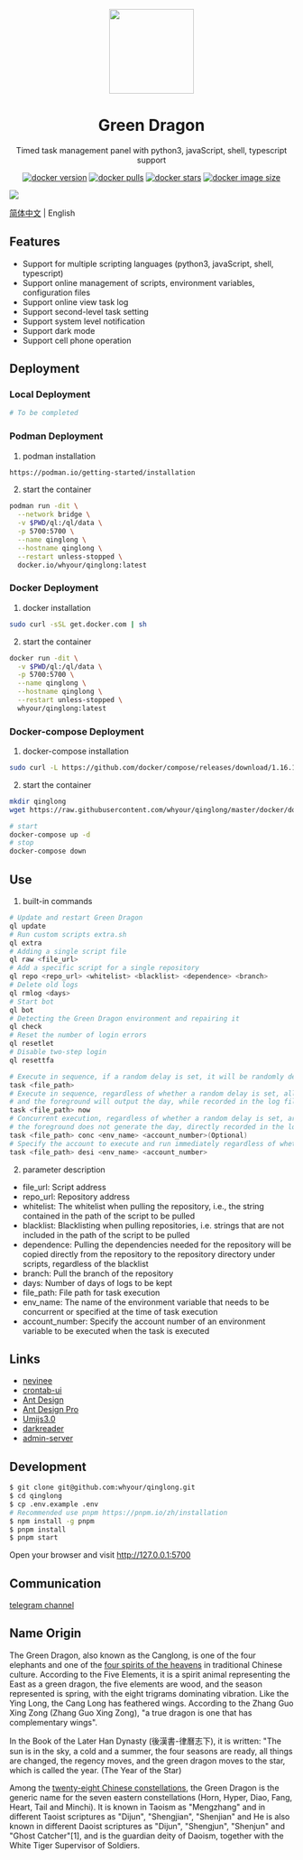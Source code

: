 <p align="center">
  <a href="https://github.com/whyour/qinglong">
    <img width="150" src="https://z3.ax1x.com/2021/11/18/I7MpAe.png">
  </a>
</p>

<h1 align="center">Green Dragon</h1>

<div align="center">

Timed task management panel with python3, javaScript, shell, typescript support

[![docker version][docker-version-image]][docker-version-url] [![docker pulls][docker-pulls-image]][docker-pulls-url] [![docker stars][docker-stars-image]][docker-stars-url] [![docker image size][docker-image-size-image]][docker-image-size-url]

[docker-pulls-image]: https://img.shields.io/docker/pulls/whyour/qinglong?style=flat
[docker-pulls-url]: https://hub.docker.com/r/whyour/qinglong
[docker-version-image]: https://img.shields.io/docker/v/whyour/qinglong?style=flat
[docker-version-url]: https://hub.docker.com/r/whyour/qinglong/tags?page=1&ordering=last_updated
[docker-stars-image]: https://img.shields.io/docker/stars/whyour/qinglong?style=flat
[docker-stars-url]: https://hub.docker.com/r/whyour/qinglong
[docker-image-size-image]: https://img.shields.io/docker/image-size/whyour/qinglong?style=flat
[docker-image-size-url]: https://hub.docker.com/r/whyour/qinglong
</div>

[![](https://user-images.githubusercontent.com/22700758/161788855-c4e51cb8-d4e9-44fe-bb17-ee1a56c8549b.png)](https://whyour.cn)

[简体中文](./README.md) | English

## Features

- Support for multiple scripting languages (python3, javaScript, shell, typescript)
- Support online management of scripts, environment variables, configuration files
- Support online view task log
- Support second-level task setting
- Support system level notification
- Support dark mode
- Support cell phone operation

## Deployment

### Local Deployment

```bash
# To be completed
```

### Podman Deployment

1. podman installation

```bash
https://podman.io/getting-started/installation
```

2. start the container

```bash
podman run -dit \
  --network bridge \
  -v $PWD/ql:/ql/data \
  -p 5700:5700 \
  --name qinglong \
  --hostname qinglong \
  --restart unless-stopped \
  docker.io/whyour/qinglong:latest
```

### Docker Deployment

1. docker installation

```bash
sudo curl -sSL get.docker.com | sh
```

2. start the container

```bash
docker run -dit \
  -v $PWD/ql:/ql/data \
  -p 5700:5700 \
  --name qinglong \
  --hostname qinglong \
  --restart unless-stopped \
  whyour/qinglong:latest
```

### Docker-compose Deployment

1. docker-compose installation

```bash
sudo curl -L https://github.com/docker/compose/releases/download/1.16.1/docker-compose-`uname -s`-`uname -m` -o /usr/local/bin/docker-compose
```

2. start the container

```bash
mkdir qinglong
wget https://raw.githubusercontent.com/whyour/qinglong/master/docker/docker-compose.yml

# start
docker-compose up -d
# stop
docker-compose down
```

## Use

1. built-in commands

```bash
# Update and restart Green Dragon
ql update                                                    
# Run custom scripts extra.sh
ql extra                                                     
# Adding a single script file
ql raw <file_url>                                             
# Add a specific script for a single repository
ql repo <repo_url> <whitelist> <blacklist> <dependence> <branch>   
# Delete old logs
ql rmlog <days>                                              
# Start bot
ql bot                                                       
# Detecting the Green Dragon environment and repairing it
ql check                                                     
# Reset the number of login errors
ql resetlet                                                  
# Disable two-step login
ql resettfa                                                  

# Execute in sequence, if a random delay is set, it will be randomly delayed by a certain number of seconds
task <file_path>                                             
# Execute in sequence, regardless of whether a random delay is set, all run immediately, 
# and the foreground will output the day, while recorded in the log file
task <file_path> now                                         
# Concurrent execution, regardless of whether a random delay is set, are run immediately, 
# the foreground does not generate the day, directly recorded in the log file, and can be specified account execution
task <file_path> conc <env_name> <account_number>(Optional) 
# Specify the account to execute and run immediately regardless of whether a random delay is set 
task <file_path> desi <env_name> <account_number>         
```

2. parameter description

* file_url: Script address
* repo_url: Repository address
* whitelist: The whitelist when pulling the repository, i.e., the string contained in the path of the script to be pulled
* blacklist: Blacklisting when pulling repositories, i.e. strings that are not included in the path of the script to be pulled
* dependence: Pulling the dependencies needed for the repository will be copied directly from the repository to the repository directory under scripts, regardless of the blacklist
* branch: Pull the branch of the repository
* days: Number of days of logs to be kept
* file_path: File path for task execution
* env_name: The name of the environment variable that needs to be concurrent or specified at the time of task execution
* account_number: Specify the account number of an environment variable to be executed when the task is executed

## Links

- [nevinee](https://gitee.com/evine)
- [crontab-ui](https://github.com/alseambusher/crontab-ui)
- [Ant Design](https://ant.design)
- [Ant Design Pro](https://pro.ant.design/)
- [Umijs3.0](https://umijs.org)
- [darkreader](https://github.com/darkreader/darkreader)
- [admin-server](https://github.com/sunpu007/admin-server)

## Development

```bash
$ git clone git@github.com:whyour/qinglong.git
$ cd qinglong
$ cp .env.example .env
# Recommended use pnpm https://pnpm.io/zh/installation
$ npm install -g pnpm
$ pnpm install
$ pnpm start
```

Open your browser and visit http://127.0.0.1:5700

## Communication

[telegram channel](https://t.me/jiao_long)

## Name Origin

The Green Dragon, also known as the Canglong, is one of the four elephants and one of the [four spirits of the heavens](https://zh.wikipedia.org/wiki/%E5%A4%A9%E4%B9%8B%E5%9B%9B%E7%81%B5) in traditional Chinese culture. According to the Five Elements, it is a spirit animal representing the East as a green dragon, the five elements are wood, and the season represented is spring, with the eight trigrams dominating vibration. Like the Ying Long, the Cang Long has feathered wings. According to the Zhang Guo Xing Zong (Zhang Guo Xing Zong), "a true dragon is one that has complementary wings".

In the Book of the Later Han Dynasty (後漢書-律曆志下), it is written: "The sun is in the sky, a cold and a summer, the four seasons are ready, all things are changed, the regency moves, and the green dragon moves to the star, which is called the year. (The Year of the Star)

Among the [twenty-eight Chinese constellations](https://zh.wikipedia.org/wiki/%E4%BA%8C%E5%8D%81%E5%85%AB%E5%AE%BF), the Green Dragon is the generic name for the seven eastern constellations (Horn, Hyper, Diao, Fang, Heart, Tail and Minchi). It is known in Taoism as "Mengzhang" and in different Taoist scriptures as "Dijun", "Shengjian", "Shenjian" and He is also known in different Daoist scriptures as "Dijun", "Shengjun", "Shenjun" and "Ghost Catcher"[1], and is the guardian deity of Daoism, together with the White Tiger Supervisor of Soldiers.